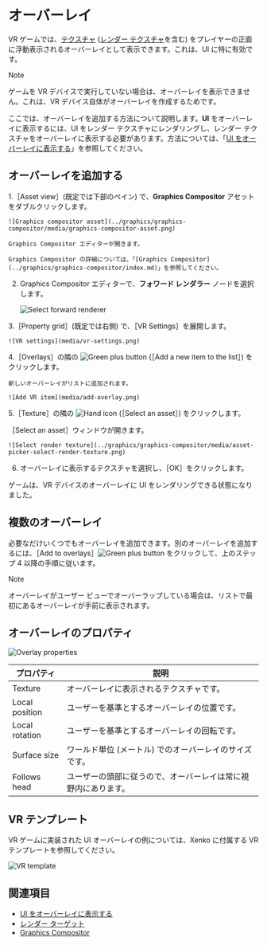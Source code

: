 # オーバーレイ

VR ゲームでは、[テクスチャ](../graphics/textures/index.md) ([レンダー テクスチャ](../graphics/graphics-compositor/render-targets.md)を含む) をプレイヤーの正面に浮動表示されるオーバーレイとして表示できます。これは、UI に特に有効です。

> [!NOTE]
> ゲームを VR デバイスで実行していない場合は、オーバーレイを表示できません。これは、VR デバイス自体がオーバーレイを作成するためです。

ここでは、オーバーレイを追加する方法について説明します。**UI** をオーバーレイに表示するには、UI をレンダー テクスチャにレンダリングし、レンダー テクスチャをオーバーレイに表示する必要があります。方法については、「[UI をオーバーレイに表示する](display-a-UI-in-an-overlay.md)」を参照してください。

## オーバーレイを追加する

1.［Asset view］(既定では下部のペイン) で、**Graphics Compositor** アセットをダブルクリックします。

    ![Graphics compositor asset](../graphics/graphics-compositor/media/graphics-compositor-asset.png)

    Graphics Compositor エディターが開きます。

    Graphics Compositor の詳細については、「[Graphics Compositor](../graphics/graphics-compositor/index.md)」を参照してください。

2. Graphics Compositor エディターで、**フォワード レンダラー** ノードを選択します。

    ![Select forward renderer](media/select-forward-renderer.png)

3.［Property grid］(既定では右側) で、［VR Settings］を展開します。

    ![VR settings](media/vr-settings.png)

4.［Overlays］の隣の ![Green plus button](~/manual/game-studio/media/green-plus-icon.png) (［Add a new item to the list］) をクリックします。

    新しいオーバーレイがリストに追加されます。

    ![Add VR item](media/add-overlay.png)

5.［Texture］の隣の ![Hand icon](~/manual/game-studio/media/hand-icon.png) (［Select an asset］) をクリックします。

   ［Select an asset］ウィンドウが開きます。

    ![Select render texture](../graphics/graphics-compositor/media/asset-picker-select-render-texture.png)

6. オーバーレイに表示するテクスチャを選択し、［OK］をクリックします。

ゲームは、VR デバイスのオーバーレイに UI をレンダリングできる状態になりました。

## 複数のオーバーレイ

必要なだけいくつでもオーバーレイを追加できます。別のオーバーレイを追加するには、［Add to overlays］![Green plus button](~/manual/game-studio/media/green-plus-icon.png) をクリックして、上のステップ 4 以降の手順に従います。

> [!NOTE]
> オーバーレイがユーザー ビューでオーバーラップしている場合は、リストで最初にあるオーバーレイが手前に表示されます。

## オーバーレイのプロパティ

![Overlay properties](media/overlay-properties.png)

| プロパティ       | 説明   
|----------------|------------------
| Texture        | オーバーレイに表示されるテクスチャです。    
| Local position | ユーザーを基準とするオーバーレイの位置です。                           
| Local rotation | ユーザーを基準とするオーバーレイの回転です。                           
| Surface size   | ワールド単位 (メートル) でのオーバーレイのサイズです。                           
| Follows head   | ユーザーの頭部に従うので、オーバーレイは常に視野内にあります。

## VR テンプレート

VR ゲームに実装された UI オーバーレイの例については、Xenko に付属する VR テンプレートを参照してください。

![VR template](media/template-virtual-reality.png)

## 関連項目

* [UI をオーバーレイに表示する](display-a-UI-in-an-overlay.md)
* [レンダー ターゲット](../graphics/graphics-compositor/render-targets.md)
* [Graphics Compositor](../graphics/graphics-compositor/index.md)
